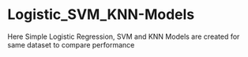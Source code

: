 # Logistic_SVM_KNN-Models
Here Simple Logistic Regression, SVM and KNN Models are created for same dataset to compare performance
